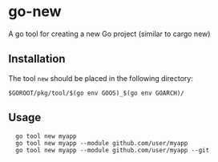 # go-new
A go tool for creating a new Go project (similar to cargo new)

## Installation

The tool `new` should be placed in the following directory:
```
$GOROOT/pkg/tool/$(go env GOOS)_$(go env GOARCH)/
```

## Usage
```
  go tool new myapp
  go tool new myapp --module github.com/user/myapp
  go tool new myapp --module github.com/user/myapp --git
```
